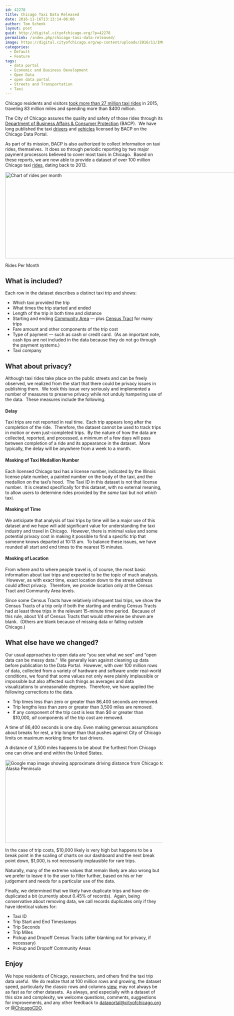 ```yaml
---
id: 42278
title: Chicago Taxi Data Released
date: 2016-11-16T13:13:14-06:00
author: Tom Schenk
layout: post
guid: http://digital.cityofchicago.org/?p=42278
permalink: /index.php/chicago-taxi-data-released/
image: https://digital.cityofchicago.org/wp-content/uploads/2016/11/IMG_20161102_13435701.jpg
categories:
  - Default
  - Feature
tags:
  - data portal
  - Economic and Business Development
  - Open Data
  - open data portal
  - Streets and Transportation
  - Taxi
---
```

Chicago residents and visitors [took more than 27 million taxi rides](https://data.cityofchicago.org/Transportation/Taxi-Trips-Dashboard/spcw-brbq) in 2015, traveling 83 million miles and spending more than $400 million.

The City of Chicago assures the quality and safety of those rides through its <a href="https://www.cityofchicago.org/city/en/depts/bacp/provdrs/vehic.html" target="_blank">Department of Business Affairs & Consumer Protection</a> (BACP).  We have long published the taxi <a href="https://data.cityofchicago.org/d/97wa-y6ff" target="_blank">drivers</a> and <a href="https://data.cityofchicago.org/d/tfm3-3j95" target="_blank">vehicles</a> licensed by BACP on the Chicago Data Portal.

As part of its mission, BACP is also authorized to collect information on taxi rides, themselves.  It does so through periodic reporting by two major payment processors believed to cover most taxis in Chicago.  Based on these reports, we are now able to provide a dataset of over 100 million Chicago taxi <a href="https://data.cityofchicago.org/d/spcw-brbq" target="_blank">rides</a>, dating back to 2013.

<div id="attachment_42328" style="width: 944px" class="wp-caption aligncenter">
  <a href="https://data.cityofchicago.org/d/spcw-brbq"><img aria-describedby="caption-attachment-42328" loading="lazy" class="wp-image-42328 size-full" src="http://digital.cityofchicago.org/wp-content/uploads/2016/11/Trips_By_Month.png" alt="Chart of rides per month" width="934" height="276" srcset="https://digital.cityofchicago.org/wp-content/uploads/2016/11/Trips_By_Month.png 934w, https://digital.cityofchicago.org/wp-content/uploads/2016/11/Trips_By_Month-300x89.png 300w, https://digital.cityofchicago.org/wp-content/uploads/2016/11/Trips_By_Month-768x227.png 768w" sizes="(max-width: 934px) 100vw, 934px" /></a>
  
  <p id="caption-attachment-42328" class="wp-caption-text">
    Rides Per Month
  </p>
</div>

<!--more-->

## What is included?

Each row in the dataset describes a distinct taxi trip and shows:

  * Which taxi provided the trip
  * What times the trip started and ended
  * Length of the trip in both time and distance
  * Starting and ending <a href="https://data.cityofchicago.org/d/cauq-8yn6" target="_blank">Community Area</a> — plus <a href="https://data.cityofchicago.org/d/5jrd-6zik" target="_blank">Census Tract</a> for many trips
  * Fare amount and other components of the trip cost
  * Type of payment — such as cash or credit card.  (As an important note, cash tips are not included in the data because they do not go through the payment systems.)
  * Taxi company

## What about privacy?

Although taxi rides take place on the public streets and can be freely observed, we realized from the start that there could be privacy issues in publishing them.  We took this issue very seriously and implemented a number of measures to preserve privacy while not unduly hampering use of the data.  These measures include the following.

#### Delay

Taxi trips are not reported in real time.  Each trip appears long after the completion of the ride.  Therefore, the dataset cannot be used to track trips in motion or even just-completed trips.  By the nature of how the data are collected, reported, and processed, a minimum of a few days will pass between completion of a ride and its appearance in the dataset.  More typically, the delay will be anywhere from a week to a month.

#### Masking of Taxi Medallion Number

Each licensed Chicago taxi has a license number, indicated by the Illinois license plate number, a painted number on the body of the taxi, and the medallion on the taxi&#8217;s hood.  The Taxi ID in this dataset is not that license number.  It is created specifically for this dataset, with no external meaning, to allow users to determine rides provided by the _same_ taxi but not _which_ taxi.

#### Masking of Time

We anticipate that analysis of taxi trips by time will be a major use of this dataset and we hope will add significant value for understanding the taxi industry and travel in Chicago.  However, there is minimal value and some potential privacy cost in making it possible to find a specific trip that someone knows departed at 10:13 am.  To balance these issues, we have rounded all start and end times to the nearest 15 minutes.

#### Masking of Location

From where and to where people travel is, of course, the most basic information about taxi trips and expected to be the topic of much analysis.  However, as with exact time, exact location down to the street address could affect privacy.  Therefore, we provide location only at the Census Tract and Community Area levels.

Since some Census Tracts have relatively infrequent taxi trips, we show the Census Tracts of a trip only if both the starting and ending Census Tracts had at least three trips in the relevant 15-minute time period.  Because of this rule, about 1/4 of Census Tracts that would otherwise be shown are blank.  (Others are blank because of missing data or falling outside Chicago.)

## What else have we changed?

Our usual approaches to open data are &#8220;you see what we see&#8221; and &#8220;open data can be messy data.&#8221;  We generally lean against cleaning up data before publication to the Data Portal.  However, with over 100 million rows of data, collected from a variety of hardware and software under real-world conditions, we found that some values not only were plainly implausible or impossible but also affected such things as averages and data visualizations to unreasonable degrees.  Therefore, we have applied the following corrections to the data.

  * Trip times less than zero or greater than 86,400 seconds are removed.
  * Trip lengths less than zero or greater than 3,500 miles are removed.
  * If any component of the trip cost is less than $0 or greater than $10,000, _all_ components of the trip cost are removed.

A time of 86,400 seconds is one day. Even making generous assumptions about breaks for rest, a trip longer than that pushes against City of Chicago limits on maximum working time for taxi drivers.

A distance of 3,500 miles happens to be about the furthest from Chicago one can drive and end within the United States.

[<img loading="lazy" class="alignnone wp-image-42299" src="http://digital.cityofchicago.org/wp-content/uploads/2016/10/Maximum_Distance-1-1024x454.png" alt="Google map image showing approximate driving distance from Chicago to the tip of the Alaska Peninsula" width="600" height="266" srcset="https://digital.cityofchicago.org/wp-content/uploads/2016/10/Maximum_Distance-1-1024x454.png 1024w, https://digital.cityofchicago.org/wp-content/uploads/2016/10/Maximum_Distance-1-300x133.png 300w, https://digital.cityofchicago.org/wp-content/uploads/2016/10/Maximum_Distance-1-768x341.png 768w, https://digital.cityofchicago.org/wp-content/uploads/2016/10/Maximum_Distance-1.png 1487w" sizes="(max-width: 600px) 100vw, 600px" />](https://www.google.com/maps)

In the case of trip costs, $10,000 likely is very high but happens to be a break point in the scaling of charts on our dashboard and the next break point down, $1,000, is not necessarily implausible for rare trips.

Naturally, many of the extreme values that remain likely are also wrong but we prefer to leave it to the user to filter further, based on his or her judgement and needs for a particular use of the data.

Finally, we determined that we likely have duplicate trips and have de-duplicated a bit (currently about 0.45% of records).  Again, being conservative about removing data, we call records duplicates only if they have identical values for:

  * Taxi ID
  * Trip Start and End Timestamps
  * Trip Seconds
  * Trip Miles
  * Pickup and Dropoff Census Tracts (after blanking out for privacy, if necessary)
  * Pickup and Dropoff Community Areas

## Enjoy

We hope residents of Chicago, researchers, and others find the taxi trip data useful.  We do realize that at 100 million rows and growing, the dataset speed, particularly the classic rows and columns [view](https://data.cityofchicago.org/d/wrvz-psew), may not always be as fast as for other datasets.  As always, and especially with a dataset of this size and complexity, we welcome questions, comments, suggestions for improvements, and any other feedback to <a href="mailto:dataportal@cityofchicago.org" target="_blank">dataportal@cityofchicago.org</a> or <a href="https://twitter.com/ChicagoCDO" target="_blank">@ChicagoCDO</a>.
